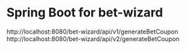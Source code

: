 #   Spring Boot for bet-wizard

http://localhost:8080/bet-wizard/api/v1/generateBetCoupon
http://localhost:8080/bet-wizard/api/v2/generateBetCoupon